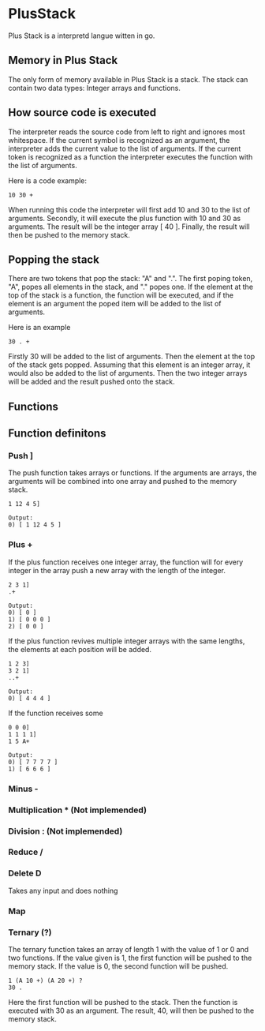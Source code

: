 # PlusStack
Plus Stack is a interpretd langue witten in go.

## Memory in Plus Stack
The only form of memory available in Plus Stack is a stack. The stack can contain two data types: Integer arrays and functions.

## How source code is executed
The interpreter reads the source code from left to right and ignores most whitespace. If the current symbol is recognized as an argument, the interpreter adds the current value to the list of arguments. If the current token is recognized as a function the interpreter executes the function with the list of arguments.

Here is a code example:
```
10 30 +
```
When running this code the interpreter will first add 10 and 30 to the list of arguments. Secondly, it will execute the plus function with 10 and 30 as arguments. The result will be the integer array [ 40 ]. Finally, the result will then be pushed to the memory stack.

## Popping the stack
There are two tokens that pop the stack: "A" and ".". The first poping token, "A", popes all elements in the stack, and "." popes one. If the element at the top of the stack is a function, the function will be executed, and if the element is an argument the poped item will be added to the list of arguments.

Here is an example 
```
30 . +
```
Firstly 30 will be added to the list of arguments. Then the element at the top of the stack gets popped. Assuming that this element is an integer array, it would also be added to the list of arguments. Then the two integer arrays will be added and the result pushed onto the stack.

## Functions


## Function definitons

### Push ]
The push function takes arrays or functions. If the arguments are arrays, the arguments will be combined into one array and pushed to the memory stack.

```
1 12 4 5]

Output:
0) [ 1 12 4 5 ]
```

### Plus +
If the plus function receives one integer array, the function will for every integer in the array push a new array with the length of the integer. 
```
2 3 1]
.+

Output:
0) [ 0 ]
1) [ 0 0 0 ]
2) [ 0 0 ]
```

If the plus function revives multiple integer arrays with the same lengths, the elements at each position will be added.
```
1 2 3]
3 2 1]
..+

Output:
0) [ 4 4 4 ]
```

If the function receives some  

```
0 0 0]
1 1 1 1]
1 5 A+

Output:
0) [ 7 7 7 7 ] 
1) [ 6 6 6 ]
```

### Minus -

### Multiplication * (Not implemended)
### Division : (Not implemended)

### Reduce /

### Delete D
Takes any input and does nothing

### Map


### Ternary (?)
The ternary function takes an array of length 1 with the value of 1 or 0 and two functions. If the value given is 1, the first function will be pushed to the memory stack. If the value is 0, the second function will be pushed.

```
1 (A 10 +) (A 20 +) ?
30 .
```
Here the first function will be pushed to the stack. Then the function is executed with 30 as an argument. The result, 40, will then be pushed to the memory stack.
